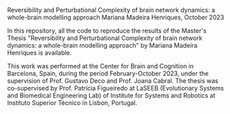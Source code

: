 Reversibility and Perturbational Complexity of brain network dynamics: a whole-brain modelling approach
Mariana Madeira Henriques, October 2023

In this repository, all the code to reproduce the results of the Master's Thesis "Reversibility and Perturbational Complexity of brain network dynamics: a whole-brain modelling approach" by Mariana Madeira Henriques is available.

This work was performed at the Center for Brain and Cognition in Barcelona, Spain, during the period February-October 2023, under the supervision of Prof. Gustavo Deco and Prof. Joana Cabral. 
The thesis was co-supervised by Prof. Patrícia Figueiredo at LaSEEB (Evolutionary Systems and Biomedical Engineering Lab) of Institute for Systems and Robotics at Instituto Superior Técnico in Lisbon, Portugal.
